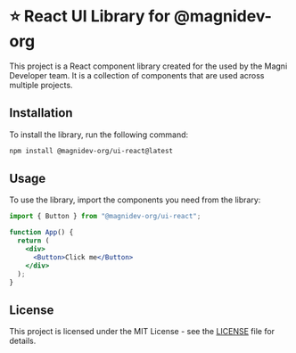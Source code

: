 # ⭐ React UI Library for @magnidev-org

This project is a React component library created for the used by the Magni Developer team. It is a collection of components that are used across multiple projects.

## Installation

To install the library, run the following command:

```bash
npm install @magnidev-org/ui-react@latest
```

## Usage

To use the library, import the components you need from the library:

```jsx
import { Button } from "@magnidev-org/ui-react";

function App() {
  return (
    <div>
      <Button>Click me</Button>
    </div>
  );
}
```

## License

This project is licensed under the MIT License - see the [LICENSE](LICENSE) file for details.
